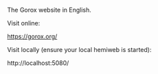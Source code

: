 The Gorox website in English.

Visit online:

  https://gorox.org/

Visit locally (ensure your local hemiweb is started):

  http://localhost:5080/
